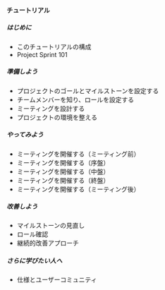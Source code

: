 <!-- イメージ

- はじめに で、チュートリアル自体の構成と、PJSの概要、関連する情報源など、基礎情報をinput。
- 導入 で、最初のセットアップの仕方を説明
- 実践 で、プロセスを走り始めてみる。
- 改善 で、プロセスをうけての実践と最適化について語る

といった感じ。

-->

#### チュートリアル

##### はじめに
  - このチュートリアルの構成
  - Project Sprint 101

##### 準備しよう
- プロジェクトのゴールとマイルストーンを設定する
- チームメンバーを知り、ロールを設定する
- ミーティングを設計する
- プロジェクトの環境を整える

##### やってみよう
- ミーティングを開催する（ミーティング前）
- ミーティングを開催する（序盤）
- ミーティングを開催する（中盤）
- ミーティングを開催する（終盤）
- ミーティングを開催する（ミーティング後）

##### 改善しよう
- マイルストーンの見直し
- ロール確認
- 継続的改善アプローチ

##### さらに学びたい人へ
- 仕様とユーザーコミュニティ
